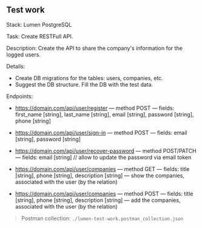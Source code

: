 ## Test work
Stack:
Lumen
PostgreSQL

Task:
Create RESTFull API.

Description: Create the API to share the company's information for the logged users.


Details:
- Create DB migrations for the tables: users, companies, etc.
- Suggest the DB structure. Fill the DB with the test data.

Endpoints:
- https://domain.com/api/user/register
  — method POST
  — fields: first_name [string], last_name [string], email [string], password [string], phone [string]

- https://domain.com/api/user/sign-in
  — method POST
  — fields: email [string], password [string]

- https://domain.com/api/user/recover-password
  — method POST/PATCH
  — fields: email [string] // allow to update the password via email token

- https://domain.com/api/user/companies
  — method GET
  — fields: title [string], phone [string], description [string]
  — show the companies, associated with the user (by the relation)

- https://domain.com/api/user/companies
  — method POST
  — fields: title [string], phone [string], description [string]
  — add the companies, associated with the user (by the relation)

> Postman collection: `./lumen-test-work.postman_collection.json`
